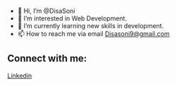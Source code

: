 - 👋 Hi, I’m @DisaSoni
- 👀 I’m interested in Web Development.
- 🌱 I’m currently learning new skills in development.
- 📫 How to reach me via email Disasoni9@gmail.com


<h2> Connect with me: </h2> <a href ="https://www.linkedin.com/in/disasoni/">Linkedin<a>
<!---
DisaSoni/DisaSoni is a ✨ special ✨ repository because its `README.md` (this file) appears on your GitHub profile.
You can click the Preview link to take a look at your changes.
--->
